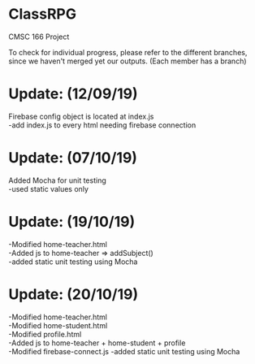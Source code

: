 # ClassRPG
CMSC 166 Project

To check for individual progress, please refer to the different branches, since we haven't merged yet our outputs.
(Each member has a branch)

<h1>Update: (12/09/19)</h1>
Firebase config object is located at index.js <br>
-add index.js to every html needing firebase connection

<h1>Update: (07/10/19)</h1>
Added Mocha for unit testing<br>
-used static values only

<h1>Update: (19/10/19)</h1>
-Modified home-teacher.html<br>
-Added js to home-teacher => addSubject()<br>
-added static unit testing using Mocha


<h1>Update: (20/10/19)</h1>
-Modified home-teacher.html<br>
-Modified home-student.html<br>
-Modified profile.html<br>
-Added js to home-teacher + home-student + profile<br>
-Modified firebase-connect.js
-added static unit testing using Mocha
